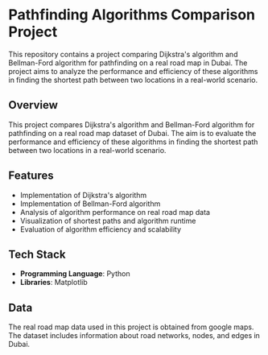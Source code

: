 # Pathfinding Algorithms Comparison Project

This repository contains a project comparing Dijkstra's algorithm and Bellman-Ford algorithm for pathfinding on a real road map in Dubai. The project aims to analyze the performance and efficiency of these algorithms in finding the shortest path between two locations in a real-world scenario.

## Overview

This project compares Dijkstra's algorithm and Bellman-Ford algorithm for pathfinding on a real road map dataset of Dubai. The aim is to evaluate the performance and efficiency of these algorithms in finding the shortest path between two locations in a real-world scenario.

## Features

- Implementation of Dijkstra's algorithm
- Implementation of Bellman-Ford algorithm
- Analysis of algorithm performance on real road map data
- Visualization of shortest paths and algorithm runtime
- Evaluation of algorithm efficiency and scalability

## Tech Stack

- **Programming Language**: Python
- **Libraries**: Matplotlib

## Data

The real road map data used in this project is obtained from google maps. The dataset includes information about road networks, nodes, and edges in Dubai.
